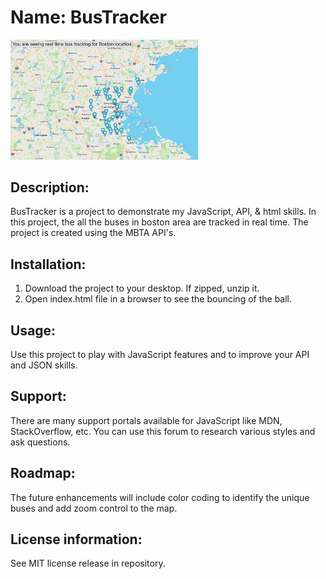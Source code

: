 # Name: BusTracker
<img src="BusTracker.PNG" width='300' />

## Description: 
BusTracker is a project to demonstrate my JavaScript, API, & html skills. In this project, the all the buses in boston area are tracked in real time. The project is created using the MBTA API's. 

## Installation: 
1. Download the project to your desktop. If zipped, unzip it. 
2. Open index.html file in a browser to see the bouncing of the ball. 

## Usage: 
Use this project to play with JavaScript features and to improve your API and JSON skills.

## Support: 
There are many support portals available for JavaScript like MDN, StackOverflow, etc. You can use this forum to research various styles and ask questions.

## Roadmap: 
The future enhancements will include color coding to identify the unique buses and add zoom control to the map. 

## License information: 

See MIT license release in repository.
